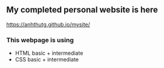 ## My completed personal website is here
https://anhthutg.github.io/mysite/

### This webpage is using
- HTML basic + intermediate
- CSS basic + intermediate
